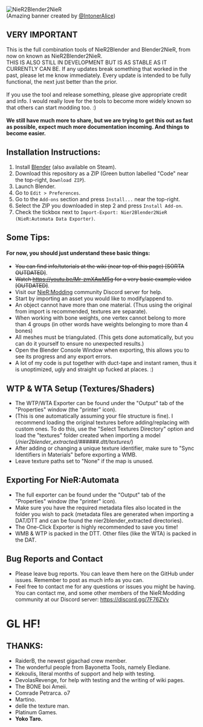 ![NieR2Blender2NieR](https://i.imgur.com/vdkqt8S.png) <br>
(Amazing banner created by [@IntonerAlice](https://twitter.com/IntonerAlice))
## VERY IMPORTANT
This is the full combination tools of NieR2Blender and Blender2NieR, from now on known as NieR2Blender2NieR. <br>
THIS IS ALSO STILL IN DEVELOPMENT BUT IS AS STABLE AS IT CURRENTLY CAN BE. If any updates break something that worked in the past, please let me know immediately. Every update is intended to be fully functional, the next just better than the prior. <br>
<br>
If you use the tool and release something, please give appropriate credit and info. I would really love for the tools to become more 
widely known so that others can start modding too. :)
<br> <br>
**We still have much more to share, but we are trying to get this out as fast as possible, expect much more documentation incoming. And things to become easier.**

## Installation Instructions:
1. Install [Blender](https://www.blender.org/) (also available on Steam).
2. Download this repository as a ZIP (Green button labelled "Code" near the top-right, `Download ZIP`).
3. Launch Blender.
4. Go to `Edit > Preferences`.
5. Go to the `Add-ons` section and press `Install...` near the top-right.
6. Select the ZIP you downloaded in step 2 and press `Install Add-on`.
7. Check the tickbox next to `Import-Export: Nier2Blender2NieR (NieR:Automata Data Exporter)`.

## Some Tips:
#### For now, you should just understand these basic things:
* ~~You can find info/tutorials at the wiki (near top of this page) [SORTA OUTDATED]~~.
* ~~Watch https://youtu.be/Mr-zmXAwM5g for a very basic example video [OUTDATED]~~.
* Visit our [NieR:Modding](https://discord.gg/7F76ZVv) community Discord server for help.
* Start by importing an asset you would like to modify/append to.
* An object cannot have more than one material. (Thus using the original from import is recommended, textures are separate). <br>
* When working with bone weights, one vertex cannot belong to more than 4 groups (in other words have weights belonging to more than 4 bones) <br>
* All meshes must be triangulated. (This gets done automatically, but you can do it yourself to ensure no unexpected results.) <br>
* Open the Blender Console Window when exporting, this allows you to see its progress and any export errors. <br>
* A lot of my code is put together with duct-tape and instant ramen, thus it is unoptimized, ugly and straight up fucked at places. :)

## WTP & WTA Setup (Textures/Shaders)
* The WTP/WTA Exporter can be found under the "Output" tab of the "Properties" window (the "printer" icon).
* (This is one automatically assuming your file structure is fine). I recommend loading the original textures before adding/replacing with custom ones. To do this, use the "Select Textures Directory" option and load the "textures" folder created when importing a model (*/nier2blender_extracted/######.dtt/textures/*)
* After adding or changing a unique texture identifier, make sure to "Sync Identifiers in Materials" before exporting a WMB.
* Leave texture paths set to "None" if the map is unused.

## Exporting For NieR:Automata
* The full exporter can be found under the "Output" tab of the "Properties" window (the "printer" icon).
* Make sure you have the required metadata files also located in the folder you wish to pack (metadata files are generated when importing a DAT/DTT and can be found the nier2blender_extracted directories).
* The One-Click Exporter is highly recommended to save you time!
* WMB & WTP is packed in the DTT. Other files (like the WTA) is packed in the DAT.
 
## Bug Reports and Contact
* Please leave bug reports. You can leave them here on the GitHub under issues. Remember to post as much info as you can. <br>
* Feel free to contact me for any questions or issues you might be having. You can contact me, and some other members of the NieR:Modding community at our Discord server: https://discord.gg/7F76ZVv

# GL HF!

## THANKS:
* RaiderB, the newest gigachad crew member.
* The wonderful people from Bayonetta Tools, namely Elediane.
* Kekoulis, literal months of support and help with testing.
* DevolasRevenge, for help with testing and the writing of wiki pages.
* The BONE boi Ameii.
* Comrade Petrarca. o7
* Martino.
* delle the texture man.
* Platinum Games.
* **Yoko Taro.**

